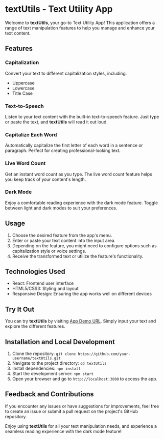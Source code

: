 # textUtils - Text Utility App

Welcome to **textUtils**, your go-to Text Utility App! This application offers a range of text manipulation features to help you manage and enhance your text content.

## Features

### Capitalization
Convert your text to different capitalization styles, including:
- Uppercase
- Lowercase
- Title Case

### Text-to-Speech
Listen to your text content with the built-in text-to-speech feature. Just type or paste the text, and **textUtils** will read it out loud.

### Capitalize Each Word
Automatically capitalize the first letter of each word in a sentence or paragraph. Perfect for creating professional-looking text.

### Live Word Count
Get an instant word count as you type. The live word count feature helps you keep track of your content's length.

### Dark Mode
Enjoy a comfortable reading experience with the dark mode feature. Toggle between light and dark modes to suit your preferences.

## Usage

1. Choose the desired feature from the app's menu.
2. Enter or paste your text content into the input area.
3. Depending on the feature, you might need to configure options such as capitalization style or voice settings.
4. Receive the transformed text or utilize the feature's functionality.

## Technologies Used

- React: Frontend user interface
- HTML5/CSS3: Styling and layout
- Responsive Design: Ensuring the app works well on different devices

## Try It Out

You can try **textUtils** by visiting [App Demo URL](textutilslab.vercel.app). Simply input your text and explore the different features.

## Installation and Local Development

1. Clone the repository: `git clone https://github.com/your-username/textUtils.git`
2. Navigate to the project directory: `cd textUtils`
3. Install dependencies: `npm install`
4. Start the development server: `npm start`
5. Open your browser and go to `http://localhost:3000` to access the app.

## Feedback and Contributions

If you encounter any issues or have suggestions for improvements, feel free to create an issue or submit a pull request on the project's GitHub repository.

Enjoy using **textUtils** for all your text manipulation needs, and experience a seamless reading experience with the dark mode feature!

